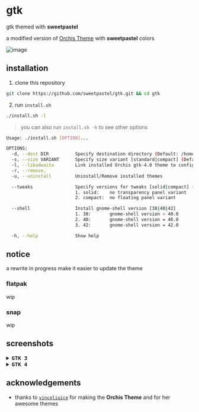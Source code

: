 # gtk
gtk themed with **sweetpastel**

a modified version of [Orchis Theme](https://github.com/vinceliuice/Orchis-theme) with **sweetpastel** colors

![image](https://user-images.githubusercontent.com/65948476/184318222-f90cac34-37bb-4ccf-8fb6-eb82d73fcede.png)

## installation

1. clone this repository

```sh
git clone https://github.com/sweetpastel/gtk.git && cd gtk
```

2. run ``install.sh``

```sh
./install.sh -l
```

> you can also run ``install.sh -h`` to see other options

```sh
Usage: ./install.sh [OPTION]...

OPTIONS:
  -d, --dest DIR          Specify destination directory (Default: /home/deathemonic/.themes)
  -s, --size VARIANT      Specify size variant [standard|compact] (Default: All variants)
  -l, --libadwaita        Link installed Orchis gtk-4.0 theme to config folder for all libadwaita app use Orchis theme
  -r, --remove,
  -u, --uninstall         Uninstall/Remove installed themes

  --tweaks                Specify versions for tweaks [solid|compact] (Options can mix)
                          1. solid:    no transparency panel variant
                          2. compact:  no floating panel variant

  --shell                 Install gnome-shell version [38|40|42]
                          1. 38:       gnome-shell version < 40.0
                          2. 40:       gnome-shell version = 40.0
                          3. 42:       gnome-shell version = 42.0

  -h, --help              Show help
```

## notice

a rewrite in progress make it easier to update the theme

### flatpak

wip

### snap

wip

## screenshots

<details>
<summary><b><samp>GTK 3</samp></b></summary>

  ![image](https://user-images.githubusercontent.com/65948476/183909040-c5fcea92-7aaa-4294-9135-9810e7d44d45.png)

  ![image](https://user-images.githubusercontent.com/65948476/183909184-c885fa50-b9c7-4ac4-95c5-76a1a8ddef43.png)

  ![image](https://user-images.githubusercontent.com/65948476/183909388-109c7ed1-9e02-4690-84e6-acb7dc074d3b.png)

</details>

<details>
<summary><b><samp>GTK 4</samp></b></summary>

  ![image](https://user-images.githubusercontent.com/65948476/184317804-b49b4023-27c6-45c7-af21-08c8bb544863.png)

  ![image](https://user-images.githubusercontent.com/65948476/184027441-70449d3c-3cd0-43f2-8937-dc72b0e9a24a.png)

  ![image](https://user-images.githubusercontent.com/65948476/184027770-cc9ae2e4-e179-4efb-8f47-7ce1a03fbb5b.png)

  ![image](https://user-images.githubusercontent.com/65948476/184027936-17828b32-c3e8-4056-8174-98198cb8adfc.png)
 
</details>

## acknowledgements
  
  - thanks to [``vinceliuice``](https://github.com/vinceliuice) for making the **Orchis Theme** and for her awesome themes

